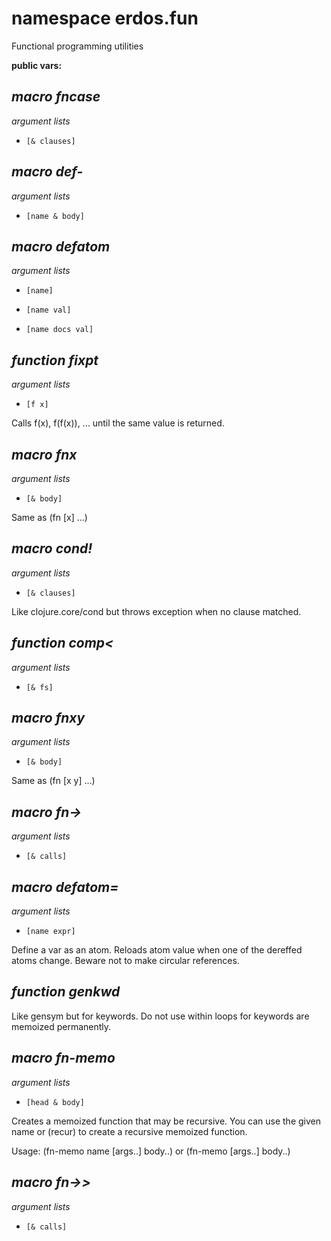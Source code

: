 # namespace erdos.fun

Functional programming utilities

__public vars:__ 

## _macro_ *fncase* 

_argument lists_

 - `[& clauses]`

## _macro_ *def-* 

_argument lists_

 - `[name & body]`

## _macro_ *defatom* 

_argument lists_

 - `[name]`

 - `[name val]`

 - `[name docs val]`

## _function_ *fixpt* 

_argument lists_

 - `[f x]`

Calls f(x), f(f(x)), ... until the same value is returned.

## _macro_ *fnx* 

_argument lists_

 - `[& body]`

Same as (fn [x] ...)

## _macro_ *cond!* 

_argument lists_

 - `[& clauses]`

Like clojure.core/cond but throws exception when no clause matched.

## _function_ *comp<* 

_argument lists_

 - `[& fs]`

## _macro_ *fnxy* 

_argument lists_

 - `[& body]`

Same as (fn [x y] ...)

## _macro_ *fn->* 

_argument lists_

 - `[& calls]`

## _macro_ *defatom=* 

_argument lists_

 - `[name expr]`

Define a var as an atom. Reloads atom value when one of the dereffed atoms change. Beware not to make circular references.

## _function_ *genkwd* 

Like gensym but for keywords. Do not use within loops for keywords are memoized permanently.

## _macro_ *fn-memo* 

_argument lists_

 - `[head & body]`

Creates a memoized function that may be recursive.
   You can use the given name or (recur) to create a
   recursive memoized function.

   Usage: (fn-memo name [args..] body..)
       or (fn-memo [args..] body..)

## _macro_ *fn->>* 

_argument lists_

 - `[& calls]`


